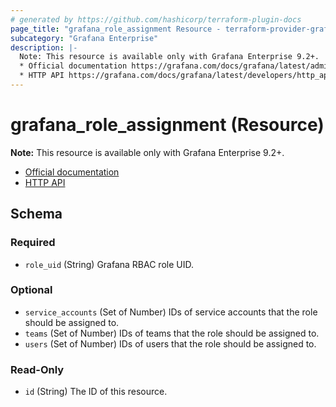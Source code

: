 ```yaml
---
# generated by https://github.com/hashicorp/terraform-plugin-docs
page_title: "grafana_role_assignment Resource - terraform-provider-grafana"
subcategory: "Grafana Enterprise"
description: |-
  Note: This resource is available only with Grafana Enterprise 9.2+.
  * Official documentation https://grafana.com/docs/grafana/latest/administration/roles-and-permissions/access-control/
  * HTTP API https://grafana.com/docs/grafana/latest/developers/http_api/access_control/
---
```


# grafana_role_assignment (Resource)

**Note:** This resource is available only with Grafana Enterprise 9.2+.
* [Official documentation](https://grafana.com/docs/grafana/latest/administration/roles-and-permissions/access-control/)
* [HTTP API](https://grafana.com/docs/grafana/latest/developers/http_api/access_control/)



<!-- schema generated by tfplugindocs -->
## Schema

### Required

- `role_uid` (String) Grafana RBAC role UID.

### Optional

- `service_accounts` (Set of Number) IDs of service accounts that the role should be assigned to.
- `teams` (Set of Number) IDs of teams that the role should be assigned to.
- `users` (Set of Number) IDs of users that the role should be assigned to.

### Read-Only

- `id` (String) The ID of this resource.


